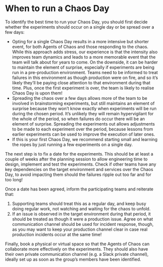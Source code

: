 # When to run a Chaos Day

To identify the best time to run your Chaos Day, you should first decide whether the experiments should occur on a single day or be spread over a few days:

* Opting for a single Chaos Day results in a more intensive but shorter event, for both Agents of Chaos and those responding to the chaos. While this approach adds stress, our experience is that the intensity also improves team dynamics and leads to a more memorable event that the team will talk about for years to come. On the downside, it can be harder to maintain the element of surprise, especially if experiments are being run in a pre-production environment. Teams need to be informed to treat failures in this environment as though production were on fire, and so it’s likely they’ll be paying close attention to that environment during that time. Plus, once the first experiment is over, the team is likely to realise Chaos Day is upon them!
* Spreading the chaos over a few days allows more of the team to be involved in brainstorming  experiments, but still maintains an element of surprise because they won’t know exactly when experiments will be run during the chosen period. It’s unlikely they will remain hypervigilant for the whole of the period, so when failures do occur there will be an element of surprise. Spreading the experiments out allows adjustments to be made to each experiment over the period, because lessons from earlier experiments can be used to improve the execution of later ones.
* If this is your first Chaos Day, we recommend starting small and learning the ropes by just running a few experiments on a single day.

The next step is to fix a date for the experiments. This should be at least a couple of weeks after the planning session to allow engineering time to design, implement and test the experiments. Check if other teams have any key dependencies on the target environment and services over the Chaos Day, to avoid impacting them should the failures ripple out too far and for too long!

Once a date has been agreed, inform the participating teams and reiterate that:

1. Supporting teams should treat this as a regular day, and keep busy doing regular work, not watching and waiting for the chaos to unfold.
2. If an issue is observed in the target environment during that period, it should be treated as though it were a production issue. Agree on what communication channel should be used for incident response, though, as you may want to keep your production channel clear in case real production incidents occur at the same time!

Finally, book a physical or virtual space so that the Agents of Chaos can collaborate more effectively on the experiments. They should also have their own private communication channel (e.g. a Slack private channel), ideally set up as soon as the group’s members have been identified.
